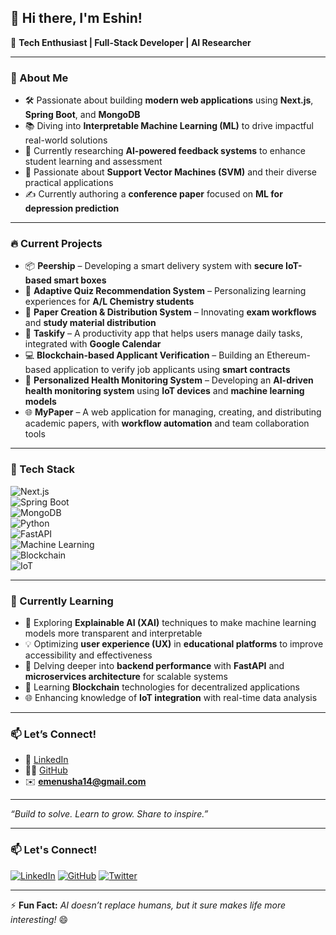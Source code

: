 ## 👋 Hi there, I'm **Eshin**!

🚀 **Tech Enthusiast | Full-Stack Developer | AI Researcher**  

---

### 🌟 About Me

- 🛠️ Passionate about building **modern web applications** using **Next.js**, **Spring Boot**, and **MongoDB**  
- 📚 Diving into **Interpretable Machine Learning (ML)** to drive impactful real-world solutions  
- 🔬 Currently researching **AI-powered feedback systems** to enhance student learning and assessment  
- 🤖 Passionate about **Support Vector Machines (SVM)** and their diverse practical applications  
- ✍️ Currently authoring a **conference paper** focused on **ML for depression prediction**  

---

### 🔥 Current Projects

- 📦 **Peership** – Developing a smart delivery system with **secure IoT-based smart boxes**  
- 🎯 **Adaptive Quiz Recommendation System** – Personalizing learning experiences for **A/L Chemistry students**  
- 📜 **Paper Creation & Distribution System** – Innovating **exam workflows** and **study material distribution**  
- 📱 **Taskify** – A productivity app that helps users manage daily tasks, integrated with **Google Calendar**  
- 💻 **Blockchain-based Applicant Verification** – Building an Ethereum-based application to verify job applicants using **smart contracts**  
- 🤖 **Personalized Health Monitoring System** – Developing an **AI-driven health monitoring system** using **IoT devices** and **machine learning models**  
- 🌐 **MyPaper** – A web application for managing, creating, and distributing academic papers, with **workflow automation** and team collaboration tools  

---

### 🧰 Tech Stack

![Next.js](https://img.shields.io/badge/Next.js-000?style=for-the-badge&logo=next.js&logoColor=white)  
![Spring Boot](https://img.shields.io/badge/Spring_Boot-6DB33F?style=for-the-badge&logo=spring-boot&logoColor=white)  
![MongoDB](https://img.shields.io/badge/MongoDB-47A248?style=for-the-badge&logo=mongodb&logoColor=white)  
![Python](https://img.shields.io/badge/Python-3776AB?style=for-the-badge&logo=python&logoColor=white)  
![FastAPI](https://img.shields.io/badge/FastAPI-009688?style=for-the-badge&logo=fastapi&logoColor=white)  
![Machine Learning](https://img.shields.io/badge/Machine_Learning-FF6F00?style=for-the-badge&logo=OpenAI&logoColor=white)  
![Blockchain](https://img.shields.io/badge/Blockchain-3C3C3C?style=for-the-badge&logo=ethereum&logoColor=white)  
![IoT](https://img.shields.io/badge/IoT-009C8C?style=for-the-badge&logo=raspberry-pi&logoColor=white)  

---

### 🌱 Currently Learning

- 🧠 Exploring **Explainable AI (XAI)** techniques to make machine learning models more transparent and interpretable  
- 💡 Optimizing **user experience (UX)** in **educational platforms** to improve accessibility and effectiveness  
- 🔗 Delving deeper into **backend performance** with **FastAPI** and **microservices architecture** for scalable systems  
- 🔐 Learning **Blockchain** technologies for decentralized applications  
- 🌐 Enhancing knowledge of **IoT integration** with real-time data analysis

---

### 📫 Let’s Connect!

- 💼 [LinkedIn]([(https://www.linkedin.com/in/eshinmenusha22/)](https://www.linkedin.com/in/eshinmenusha22/))  
- 🧑‍💻 [GitHub](https://github.com/Eshin22)  
- ✉️ **emenusha14@gmail.com**  

---

_“Build to solve. Learn to grow. Share to inspire.”_


---

### 📫 Let's Connect!
[![LinkedIn](https://img.shields.io/badge/LinkedIn-0A66C2?style=for-the-badge&logo=linkedin&logoColor=white)]([(https://www.linkedin.com/in/eshinmenusha22/](https://www.linkedin.com/in/eshinmenusha22/))) 
[![GitHub](https://img.shields.io/badge/GitHub-181717?style=for-the-badge&logo=github&logoColor=white)](https://github.com/Eshin22) 
[![Twitter](https://img.shields.io/badge/Twitter-1DA1F2?style=for-the-badge&logo=twitter&logoColor=white)](https://twitter.com/yourhandle)

---

⚡ **Fun Fact:** *AI doesn’t replace humans, but it sure makes life more interesting!* 😄
